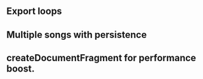 ## Export loops

## Multiple songs with persistence

## createDocumentFragment for performance boost.